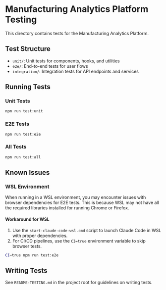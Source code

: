 # Manufacturing Analytics Platform Testing

This directory contains tests for the Manufacturing Analytics Platform.

## Test Structure

- `unit/`: Unit tests for components, hooks, and utilities
- `e2e/`: End-to-end tests for user flows
- `integration/`: Integration tests for API endpoints and services

## Running Tests

### Unit Tests

```bash
npm run test:unit
```

### E2E Tests

```bash
npm run test:e2e
```

### All Tests

```bash
npm run test:all
```

## Known Issues

### WSL Environment

When running in a WSL environment, you may encounter issues with browser dependencies for E2E tests. This is because WSL may not have all the required libraries installed for running Chrome or Firefox.

#### Workaround for WSL

1. Use the `start-claude-code-wsl.cmd` script to launch Claude Code in WSL with proper dependencies.
2. For CI/CD pipelines, use the `CI=true` environment variable to skip browser tests.

```bash
CI=true npm run test:e2e
```

## Writing Tests

See `README-TESTING.md` in the project root for guidelines on writing tests.